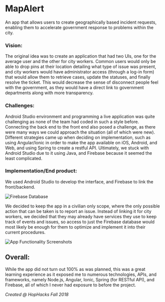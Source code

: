 # MapAlert

An app that allows users to create geographically based incident requests, enabling them to accelerate government response to
problems within the city. 

### Vision: 
The original idea was to create an application that had two UIs, one for the average user and the other for city workers. Common
users would only be able to drop pins at their location detailing what type of issue was present, and city workers would have
administrator access (through a log-in form) that would allow them to retrieve cases, update the statuses, and finally resolve the
ticket. This would decrease the sense of disconnect people feel with the government, as they would have a direct link to
government departments along with more transparency. 

### Challenges: 
Android Studio environment and programming a live application was quite challenging as none of the team had coded in such a
style before. Connecting the back end to the front end also posed a challenge, as there were many ways we could approach the situation (all of which were new). Different strategies came up when deciding on implementation, such as using Angular/Ionic in order to make the app available on iOS, Android, and Web, and using Spring to create a restful API. Ultimately, we stuck with Android Studio due to it using Java, and Firebase because it seemed the least complicated.

### Implementation/End product: 
We used Android Studio to develop the interface, and Firebase to link the front/backend. 

![Firebase Database](https://i.imgur.com/QRUNj0U.png)

We decided to keep the app in a civilian
only scope, where the only possible action that can be taken is to report an issue. Instead of linking it for city workers, we decided
that they may already have services they use to keep track of events and issues, so access to just the Firebase database would most
likely be enough for them to optimize and implement it into their current procedures. 

![App Functionality Screenshots](https://i.imgur.com/w8rVs9L.jpg)

## Overall: 
While the app did not turn out 100% as was planned, this was a great learning experience as it exposed me to numerous technologies,
APIs, and frameworks, namely Node.js, Angular, Ionic, Spring (for RESTful API), and Firebase, all of which I never had exposure to
before the project. 

*Created @ HopHacks Fall 2018*
